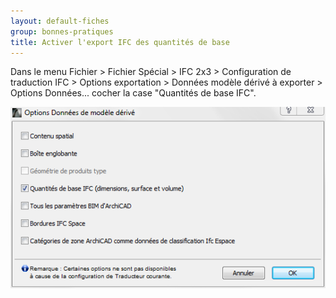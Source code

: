 ```yaml
---
layout: default-fiches
group: bonnes-pratiques
title: Activer l'export IFC des quantités de base
---
```


Dans le menu Fichier > Fichier Spécial > IFC 2x3 > Configuration de traduction IFC > Options exportation > Données modèle dérivé à exporter > Options Données... cocher la case "Quantités de base IFC".

![capture](/assets/img/bp_archicad_base_quantities.png)
